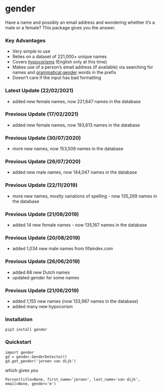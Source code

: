 # gender
Have a name and possibly an email address and wondering whether it’s a male or a female? This package gives you the answer.

### Key Advantages

* Very simple to use
* Relies on a dataset of 221,000+ unique names
* Covers [hypocorisms](https://en.wikipedia.org/wiki/Hypocorism) (English only at this time)
* Makes use of a person’s email address (if available) via searching for names and [grammatical gender](https://en.wikipedia.org/wiki/Grammatical_gender) words in the prefix
* Doesn’t care if the input has bad formatting

### Latest Update (22/02/2021)

* added new female names, now 221,647 names in the database

### Previous Update (17/02/2021)

* added new female names, now 193,613 names in the database

### Previous Update (30/07/2020)

* more new names, now 153,508 names in the database

### Previous Update (26/07/2020)

* added new male names, now 144,047 names in the database

### Previous Update (22/11/2019)

* more new names, mostly variations of spelling - now 135,269 names in the database

### Previous Update (21/08/2019)

* added 14 new female names - now 135,167 names in the database

### Previous Update (20/08/2019)

* added 1,034 new male names from fifaindex.com

### Previous Update (26/06/2019)

* added 68 new Dutch names
* updated gender for some names

### Previous Update (21/06/2019)

* added 1,155 new names (now 133,987 names in the database)
* added many new hypocorism

### Installation
`pip3 install gender`

### Quickstart

```
import gender
gd = gender.GenderDetector()
gd.get_gender('jeroen van dijk')
```
which gives you
```
Person(title=None, first_name='jeroen', last_name='van dijk', email=None, gender='m')
```